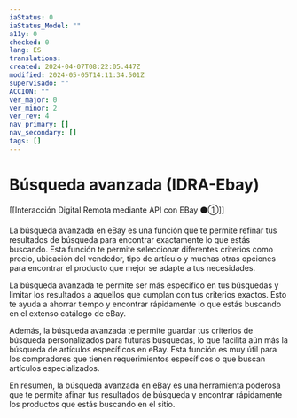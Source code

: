 ```yaml
---
iaStatus: 0
iaStatus_Model: ""
a11y: 0
checked: 0
lang: ES
translations: 
created: 2024-04-07T08:22:05.447Z
modified: 2024-05-05T14:11:34.501Z
supervisado: ""
ACCION: ""
ver_major: 0
ver_minor: 2
ver_rev: 4
nav_primary: []
nav_secondary: []
tags: []
---
```

# Búsqueda avanzada (IDRA-Ebay)

[[Interacción Digital Remota mediante API con EBay ⚫①]]

La búsqueda avanzada en eBay es una función que te permite refinar tus resultados de búsqueda para encontrar exactamente lo que estás buscando. Esta función te permite seleccionar diferentes criterios como precio, ubicación del vendedor, tipo de artículo y muchas otras opciones para encontrar el producto que mejor se adapte a tus necesidades.

La búsqueda avanzada te permite ser más específico en tus búsquedas y limitar los resultados a aquellos que cumplan con tus criterios exactos. Esto te ayuda a ahorrar tiempo y encontrar rápidamente lo que estás buscando en el extenso catálogo de eBay.

Además, la búsqueda avanzada te permite guardar tus criterios de búsqueda personalizados para futuras búsquedas, lo que facilita aún más la búsqueda de artículos específicos en eBay. Esta función es muy útil para los compradores que tienen requerimientos específicos o que buscan artículos especializados.

En resumen, la búsqueda avanzada en eBay es una herramienta poderosa que te permite afinar tus resultados de búsqueda y encontrar rápidamente los productos que estás buscando en el sitio.
